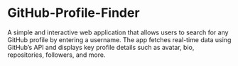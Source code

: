 # GitHub-Profile-Finder
A simple and interactive web application that allows users to search for any GitHub profile by entering a username. The app fetches real-time data using GitHub’s API and displays key profile details such as avatar, bio, repositories, followers, and more.
